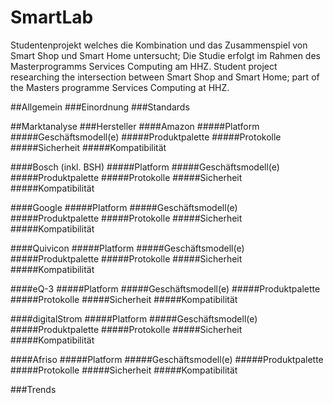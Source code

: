 # SmartLab

Studentenprojekt welches die Kombination und das Zusammenspiel von Smart Shop und Smart Home untersucht; Die Studie erfolgt im Rahmen des Masterprogramms Services Computing am HHZ.
Student project researching the intersection between Smart Shop and Smart Home; part of the Masters programme Services Computing at HHZ. 

##Allgemein
###Einordnung
###Standards

##Marktanalyse
###Hersteller
####Amazon
#####Platform
#####Geschäftsmodell(e)
#####Produktpalette
#####Protokolle
#####Sicherheit
#####Kompatibilität

####Bosch (inkl. BSH)
#####Platform
#####Geschäftsmodell(e)
#####Produktpalette
#####Protokolle
#####Sicherheit
#####Kompatibilität

####Google
#####Platform
#####Geschäftsmodell(e)
#####Produktpalette
#####Protokolle
#####Sicherheit
#####Kompatibilität

####Quivicon
#####Platform
#####Geschäftsmodell(e)
#####Produktpalette
#####Protokolle
#####Sicherheit
#####Kompatibilität

####eQ-3
#####Platform
#####Geschäftsmodell(e)
#####Produktpalette
#####Protokolle
#####Sicherheit
#####Kompatibilität

####digitalStrom
#####Platform
#####Geschäftsmodell(e)
#####Produktpalette
#####Protokolle
#####Sicherheit
#####Kompatibilität

####Afriso
#####Platform
#####Geschäftsmodell(e)
#####Produktpalette
#####Protokolle
#####Sicherheit
#####Kompatibilität

###Trends
